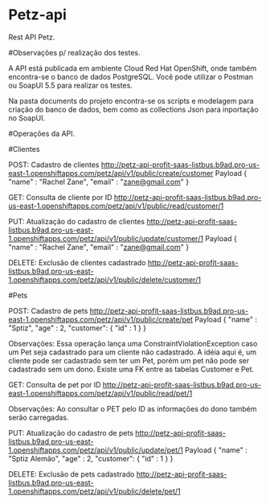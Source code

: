 # Petz-api
Rest API Petz.

#Observações p/ realização dos testes.

A API está publicada em ambiente Cloud Red Hat OpenShift, onde também encontra-se o banco de dados PostgreSQL.
Você pode utilizar o Postman ou SoapUI 5.5 para realizar os testes.

Na pasta documents do projeto encontra-se os scripts e modelagem para criação do banco de dados, bem como as
collections Json para inportação no SoapUI.

#Operações da API.

#Clientes

POST: Cadastro de clientes
http://petz-api-profit-saas-listbus.b9ad.pro-us-east-1.openshiftapps.com/petz/api/v1/public/create/customer
Payload
{
	"name" : "Rachel Zane",
	"email" : "zane@gmail.com"
}

GET: Consulta de cliente por ID
http://petz-api-profit-saas-listbus.b9ad.pro-us-east-1.openshiftapps.com/petz/api/v1/public/read/customer/1

PUT: Atualização do cadastro de clientes
http://petz-api-profit-saas-listbus.b9ad.pro-us-east-1.openshiftapps.com/petz/api/v1/public/update/customer/1
Payload
{
	"name" : "Rachel Zane",
	"email" : "zane@gmail.com"
}

DELETE: Exclusão de clientes cadastrado
http://petz-api-profit-saas-listbus.b9ad.pro-us-east-1.openshiftapps.com/petz/api/v1/public/delete/customer/1

#Pets

POST: Cadastro de pets
http://petz-api-profit-saas-listbus.b9ad.pro-us-east-1.openshiftapps.com/petz/api/v1/public/create/pet
Payload
{
	"name" : "Sptiz",
	"age" : 2,
	"customer": {
		"id" : 1
	}
}

Observações: 
Essa operação lança uma ConstraintViolationException caso um Pet seja cadastrado para um cliente não cadastrado.
A idéia aqui é, um cliente pode ser cadastrado sem ter um Pet, porém um pet não pode ser cadastrado sem um dono.
Existe uma FK entre as tabelas Customer e Pet.

GET: Consulta de pet por ID
http://petz-api-profit-saas-listbus.b9ad.pro-us-east-1.openshiftapps.com/petz/api/v1/public/read/pet/1

Observações:
Ao consultar o PET pelo ID as informações do dono também serão carregadas.

PUT: Atualização do cadastro de pets
http://petz-api-profit-saas-listbus.b9ad.pro-us-east-1.openshiftapps.com/petz/api/v1/public/update/pet/1
Payload
{
	"name" : "Sptiz Alemão",
	"age" : 2,
	"customer": {
		"id" : 1
	}
}

DELETE: Exclusão de pets cadastrado
http://petz-api-profit-saas-listbus.b9ad.pro-us-east-1.openshiftapps.com/petz/api/v1/public/delete/pet/1


